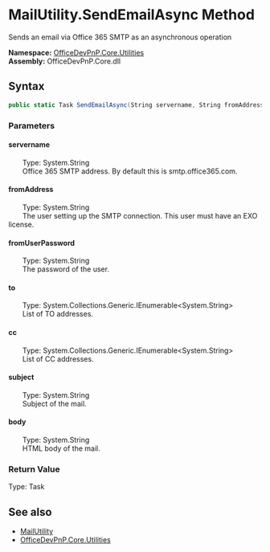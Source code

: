 # MailUtility.SendEmailAsync Method  
 Sends an email via Office 365 SMTP as an asynchronous operation   

**Namespace:** [OfficeDevPnP.Core.Utilities](OfficeDevPnP.Core.Utilities.md)  
**Assembly:** OfficeDevPnP.Core.dll  
## Syntax
```C#
public static Task SendEmailAsync(String servername, String fromAddress, String fromUserPassword, IEnumerable<String> to, IEnumerable<String> cc, String subject, String body)
```
### Parameters
#### servername  
&emsp;&emsp;Type: System.String  
&emsp;&emsp;Office 365 SMTP address. By default this is smtp.office365.com.  

  

#### fromAddress  
&emsp;&emsp;Type: System.String  
&emsp;&emsp;The user setting up the SMTP connection. This user must have an EXO license.  

  

#### fromUserPassword  
&emsp;&emsp;Type: System.String  
&emsp;&emsp;The password of the user.  

  

#### to  
&emsp;&emsp;Type: System.Collections.Generic.IEnumerable<System.String>  
&emsp;&emsp;List of TO addresses.  

  

#### cc  
&emsp;&emsp;Type: System.Collections.Generic.IEnumerable<System.String>  
&emsp;&emsp;List of CC addresses.  

  

#### subject  
&emsp;&emsp;Type: System.String  
&emsp;&emsp;Subject of the mail.  

  

#### body  
&emsp;&emsp;Type: System.String  
&emsp;&emsp;HTML body of the mail.  

  

### Return Value
Type: Task  

## See also
- [MailUtility](OfficeDevPnP.Core.Utilities.MailUtility.md) 
- [OfficeDevPnP.Core.Utilities](OfficeDevPnP.Core.Utilities.md) 
